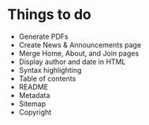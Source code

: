 # Things to do

- Generate PDFs
- Create News & Announcements page
- Merge Home, About, and Join pages
- Display author and date in HTML
- Syntax highlighting
- Table of contents
- README
- Metadata
- Sitemap
- Copyright
